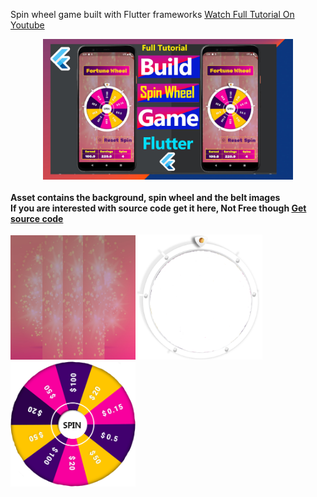 Spin wheel game built with Flutter frameworks  <a href="https://youtu.be/KT2mG0qZXM0" target="_blank">Watch Full Tutorial On Youtube</a></br>
<center><img src="cover_spin_wheel_game_flutter.jpg" width="400"/></center><b/r></br>
Asset contains the background,  spin wheel and the belt images</br> If you are interested with source code get it here, Not Free though <a href="https://t.me/codingtony">Get source code</a> </br></br>
<img src="bg.jpg" width="200"/> <img src="belt.png" width="200"/> <img src="wheel.png" width="200"/>
